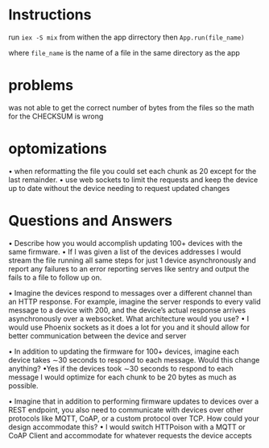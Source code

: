 # Instructions
 run `iex -S mix` from withen the app dirrectory
 then `App.run(file_name)`

 where `file_name` is the name of a file in the same directory as the app

# problems
  was not able to get the correct number of bytes from the files so the math for the CHECKSUM is wrong

# optomizations
   • when reformatting the file you could set each chunk as 20 except for the last remainder.
   • use web sockets to limit the requests and keep the device up to date without the device needing to request updated changes


# Questions and Answers
• Describe how you would accomplish updating 100+ devices with the same firmware.
  • If I was given a list of the devices addresses I would stream the file running all same steps for just 1 device asynchronously and report any failures to an error reporting serves like sentry and output the fails to a file to follow up on.  

• Imagine the devices respond to messages over a different channel than an HTTP response. For example, imagine the server responds to every valid message to a device with 200, and the device’s actual response arrives asynchronously over a websocket. What architecture would you use?
  • I would use Phoenix sockets as it does a lot for you and it should allow for better communication between the device and server

• In addition to updating the firmware for 100+ devices, imagine each device takes ∼30 seconds to respond to each message. Would this change anything?
 •Yes if the devices took ∼30 seconds to respond to each message I would optimize for each chunk to be 20 bytes as much as possible.

• Imagine that in addition to performing firmware updates to devices over a REST endpoint, you also need to communicate with devices over other protocols like MQTT, CoAP, or a custom protocol over TCP. How could your design accommodate this?
  • I would switch HTTPoison with a MQTT or CoAP Client and accommodate for whatever requests the device accepts
